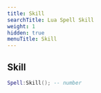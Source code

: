 ```yaml
---
title: Skill
searchTitle: Lua Spell Skill
weight: 1
hidden: true
menuTitle: Skill
---
```

## Skill
```lua
Spell:Skill(); -- number
```